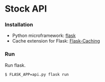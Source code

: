 # Stock API 

### Installation

  - Python microframework: [flask](http://flask.pocoo.org/)
  - Cache extension for Flask: [Flask-Caching](https://pythonhosted.org/Flask-Caching/)

### Run

Run flask.

```sh
$ FLASK_APP=api.py flask run
```